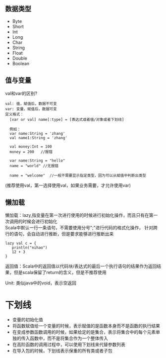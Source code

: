 ## 数据类型
*  Byte
*  Short
*  Int
*  Long
*  Char
*  String
*  Float
*  Double
*  Boolean


## 值与变量
  val和var的区别?
  ```
  val: 值，赋值后，数据不可变
  var: 变量，赋值后，数据可变
  定义格式：
    [var or val] name[:type] = [表达式或者值/对象或者下划线]

    例如：
    var name:String = 'zhang'
    val name1:String = 'zhang'

    val money:Int = 100
    money = 200   //报错

    var name:String = "hello"
    name = "world" //无报错

    name = "welcome"  //一般不需要显示指定类型，因为可以从赋值中判断出类型
  ```
  (推荐使用val，第一选择使用val，如果业务需要，才允许使用var)


## 懒加载
懒加载：lazy,指变量在第一次进行使用的时候进行初始化操作，而且只有在第一次调用的时候会进行初始化<br />
Scala中默认一行一条语句，不需要使用分号";"进行代码的格式化操作， 针对跨行的语句，会自动进行推断，但是要求能够进行推断出来
```
lazy val c = {
   println("nihao")
   12 + 3
}
```

返回值：Scala中的返回值以代码块/表达式的最后一个执行语句的结果作为返回结果，但是scala保留了return的含义，但是不推荐使用

Unit: 类似java中的void，表示空返回

# 下划线
* 变量的初始化值
* 将函数赋值给一个变量的时候，表示赋值的是函数本身而不是函数的执行结果
* 在变成参数函数调用的时候，如果给定的是集合，表示将集合中的每个元素单独的传入函数中，而不是将集合作为一个整体传入
* 在高阶函数的调用过程中，可以使用下划线来代替参数列表
* 在导入包的时候，下划线表示保重的所有类或者子包







